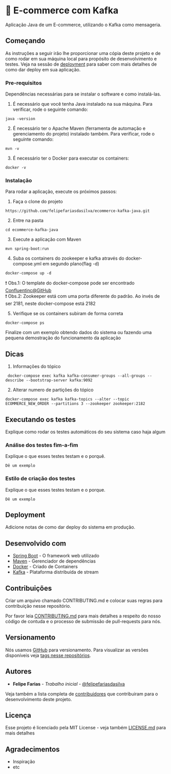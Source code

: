 # :sparkler: E-commerce com Kafka

Aplicação Java de um E-commerce, utilizando o Kafka como mensageria.

## Começando

As instruções a seguir irão lhe proporcionar uma cópia deste projeto e de como rodar em sua máquina local para propósito de desenvolvimento e testes. Veja na sessão de [deployment](#Deployment) para saber com mais detalhes de como dar deploy em sua aplicação.

### Pre-requisitos

Dependências necessárias para se instalar o software e como instalá-las.

1. É necessário que você tenha Java instalado na sua máquina. Para verificar, rode o seguinte comando:

```
java -version
```

2. É necessário ter o Apache Maven (ferramenta de automação e gerenciamento do projeto) instalado também. Para verificar, rode o seguinte comando:

```
mvn -v
```

3. É necessário ter o Docker para executar os containers:
```
docker -v
```


### Instalação

Para rodar a aplicação, execute os próximos passos:

1. Faça o clone do projeto
```
https://github.com/felipefariasdasilva/ecommerce-kafka-java.git
```

2. Entre na pasta

```
cd ecommerce-kafka-java
```

3. Execute a aplicação com Maven

```
mvn spring-boot:run
```

4. Suba os containers do zookeeper e kafka através do docker-compose.yml em segundo plano(flag -d)
```
docker-compose up -d
```

:heavy_exclamation_mark: Obs.1: O template do docker-compose pode ser encontrado [Confluentinc@GitHub](https://github.com/confluentinc/cp-docker-images)<br>
:heavy_exclamation_mark: Obs.2: Zookeeper está com uma porta diferente do padrão. Ao invés de ser 2181, neste docker-compose está 2182

5. Verifique se os containers subiram de forma correta
```
docker-compose ps
```

Finalize com um exemplo obtendo dados do sistema ou fazendo uma pequena demostração do funcionamento da aplicação


## Dicas

1. Informações do tópico
```
 docker-compose exec kafka kafka-consumer-groups --all-groups --describe --bootstrap-server kafka:9092
```

2. Alterar numero de partições do tópico
```
docker-compose exec kafka kafka-topics --alter --topic ECOMMERCE_NEW_ORDER --partitions 3 --zookeeper zookeeper:2182
```

## Executando os testes

Explique como rodar os testes automáticos do seu sistema caso haja algum


### Análise dos testes fim-a-fim

Explique o que esses testes testam e o porquê.

```
Dê um exemplo
```

### Estilo de criação dos testes

Explique o que esses testes testam e o porque.

```
Dê um exemplo
```

## Deployment

Adicione notas de como dar deploy do sistema em produção.

## Desenvolvido com
* [Spring Boot](https://spring.io/projects/spring-boot) - O framework web utilizado
* [Maven](https://maven.apache.org/) - Gerenciador de dependências
* [Docker](https://www.docker.com/) - Criado de Containers
* [Kafka](https://kafka.apache.org//) - Plataforma distribuída de stream

## Contribuições

Criar um arquivo chamado CONTRIBUTING.md e colocar suas regras para contribuição nesse repositório.

Por favor leia [CONTRIBUTING.md]() para mais detalhes a respeito do nosso código de contuda e o processo de submissão de pull-requests para nós.

## Versionamento

Nós usamos [GitHub](https://github.com/) para versionamento. Para visualizar as versões disponíveis veja [tags nesse repositórios](https://github.com/your/project/tags). 

## Autores

* **Felipe Farias** - *Trabalho inicial* - [@felipefariasdasilva](https://github.com/felipefariasdasilva)

Veja também a lista completa de [contribuidores](https://github.com/your/project/contributors) que contribuiram para o desenvolvimento deste projeto.

## Licença

Esse projeto é licenciado pela MIT License - veja também [LICENSE.md](LICENSE.md) para mais detalhes

## Agradecimentos

* Inspiração
* etc
